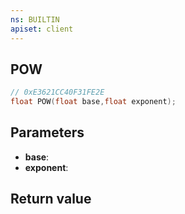 ```yaml
---
ns: BUILTIN
apiset: client
---
```

## POW

```c
// 0xE3621CC40F31FE2E
float POW(float base,float exponent);
```


## Parameters
* **base**:
* **exponent**:

## Return value